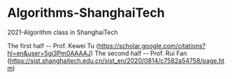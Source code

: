 # Algorithms-ShanghaiTech
2021-Algorithm class in ShanghaiTech

The first half -- Prof. Kewei Tu (https://scholar.google.com/citations?hl=en&user=5gi3Pm0AAAAJ)
The second half -- Prof. Rui Fan (https://sist.shanghaitech.edu.cn/sist_en/2020/0814/c7582a54758/page.htm)
